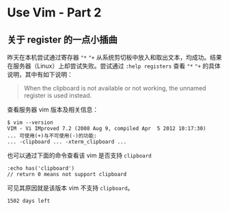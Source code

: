 # Use Vim - Part 2

## 关于 register 的一点小插曲
昨天在本机尝试通过寄存器 `"*` `"+` 从系统剪切板中放入和取出文本，均成功。结果在服务器（Linux）上却尝试失败。尝试通过 `:help registers` 查看 `"*` `"+` 的具体说明，其中有如下说明：

>  When the clipboard is not available or not working, the unnamed register is used instead.

查看服务器 vim 版本及相关信息：

```
$ vim --version
VIM - Vi IMproved 7.2 (2008 Aug 9, compiled Apr  5 2012 10:17:30)
... 可使用(+)与不可使用(-)的功能:
... -clipboard ... -xterm_clipboard ...
```

也可以通过下面的命令查看该 vim 是否支持 `clipboard`

```
:echo has('clipboard')
// return 0 means not support clipboard
```

可见其原因就是该版本 vim 不支持 `clipboard`。


`1502 days left`



